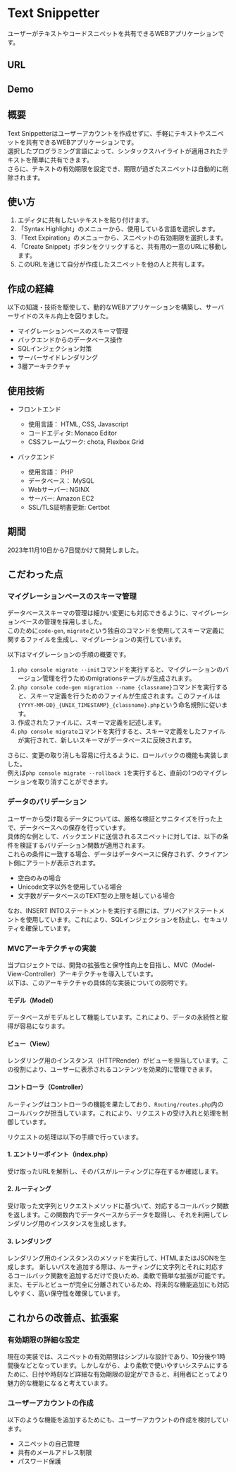 # Text Snippetter
ユーザーがテキストやコードスニペットを共有できるWEBアプリケーションです。

## URL

## Demo

## 概要
Text Snippetterはユーザーアカウントを作成せずに、手軽にテキストやスニペットを共有できるWEBアプリケーションです。  
選択したプログラミング言語によって、シンタックスハイライトが適用されたテキストを簡単に共有できます。  
さらに、テキストの有効期限を設定でき、期限が過ぎたスニペットは自動的に削除されます。  

## 使い方
1. エディタに共有したいテキストを貼り付けます。
2. 「Syntax Highlight」のメニューから、使用している言語を選択します。
3. 「Text Expiration」のメニューから、スニペットの有効期限を選択します。
4. 「Create Snippet」ボタンをクリックすると、共有用の一意のURLに移動します。
5. このURLを通じて自分が作成したスニペットを他の人と共有します。

## 作成の経緯
以下の知識・技術を駆使して、動的なWEBアプリケーションを構築し、サーバーサイドのスキル向上を図りました。

- マイグレーションベースのスキーマ管理
- バックエンドからのデータベース操作
- SQLインジェクション対策
- サーバーサイドレンダリング
- 3層アーキテクチャ


## 使用技術
- フロントエンド
  - 使用言語： HTML, CSS, Javascript
  - コードエディタ: Monaco Editor
  - CSSフレームワーク: chota, Flexbox Grid

- バックエンド
  - 使用言語： PHP
  - データベース： MySQL
  - Webサーバー: NGINX
  - サーバー: Amazon EC2
  - SSL/TLS証明書更新: Certbot

## 期間
2023年11月10日から7日間かけて開発しました。

## こだわった点
### マイグレーションベースのスキーマ管理
データベーススキーマの管理は細かい変更にも対応できるように、マイグレーションベースの管理を採用しました。  
このために```code-gen```, ```migrate```という独自のコマンドを使用してスキーマ定義に関するファイルを生成し、マイグレーションの実行しています。  

以下はマイグレーションの手順の概要です。

1. ```php console migrate --init```コマンドを実行すると、マイグレーションのバージョン管理を行うためのmigrationsテーブルが生成されます。
2. ```php console code-gen migration --name {classname}```コマンドを実行すると、スキーマ定義を行うためのファイルが生成されます。このファイルは ```{YYYY-MM-DD}_{UNIX_TIMESTAMP}_{classname}.php```という命名規則に従います。
3. 作成されたファイルに、スキーマ定義を記述します。
4. ```php console migrate```コマンドを実行すると、スキーマ定義をしたファイルが実行されて、新しいスキーマがデータベースに反映されます。  

さらに、変更の取り消しも容易に行えるように、ロールバックの機能も実装しました。  
例えば```php console migrate --rollback 1```を実行すると、直前の1つのマイグレーションを取り消すことができます。  

### データのバリデーション
ユーザーから受け取るデータについては、厳格な検証とサニタイズを行った上で、データベースへの保存を行っています。  
具体的な例として、バックエンドに送信されるスニペットに対しては、以下の条件を検証するバリデーション関数が適用されます。  
これらの条件に一致する場合、データはデータベースに保存されず、クライアント側にアラートが表示されます。

- 空白のみの場合
- Unicode文字以外を使用している場合
- 文字数がデータベースのTEXT型の上限を越している場合

なお、INSERT INTOステートメントを実行する際には、プリペアドステートメントを使用しています。これにより、SQLインジェクションを防止し、セキュリティを確保しています。

### MVCアーキテクチャの実装
当プロジェクトでは、開発の拡張性と保守性向上を目指し、MVC（Model-View-Controller）アーキテクチャを導入しています。  
以下は、このアーキテクチャの具体的な実装についての説明です。  

#### モデル（Model）
データベースがモデルとして機能しています。これにより、データの永続性と取得が容易になります。

#### ビュー（View）
レンダリング用のインスタンス（HTTPRender）がビューを担当しています。この役割により、ユーザーに表示されるコンテンツを効果的に管理できます。

#### コントローラ（Controller）
ルーティングはコントローラの機能を果たしており、```Routing/routes.php```内のコールバックが担当しています。これにより、リクエストの受け入れと処理を制御しています。

リクエストの処理は以下の手順で行っています。

#### 1. エントリーポイント（index.php）

受け取ったURLを解析し、そのパスがルーティングに存在するか確認します。

#### 2. ルーティング

受け取った文字列とリクエストメソッドに基づいて、対応するコールバック関数を返します。この関数内でデータベースからデータを取得し、それを利用してレンダリング用のインスタンスを生成します。

#### 3. レンダリング

レンダリング用のインスタンスのメソッドを実行して、HTMLまたはJSONを生成します。
新しいパスを追加する際は、ルーティングに文字列とそれに対応するコールバック関数を追加するだけで良いため、柔軟で簡単な拡張が可能です。  
また、モデルとビューが完全に分離されているため、将来的な機能追加にも対応しやすく、高い保守性を確保しています。

## これからの改善点、拡張案
### 有効期限の詳細な設定
現在の実装では、スニペットの有効期限はシンプルな設計であり、10分後や1時間後などとなっています。しかしながら、より柔軟で使いやすいシステムにするために、日付や時刻など詳細な有効期限の設定ができると、利用者にとってより魅力的な機能になると考えています。

### ユーザーアカウントの作成
以下のような機能を追加するためにも、ユーザーアカウントの作成を検討しています。
- スニペットの自己管理
- 共有のメールアドレス制限
- パスワード保護